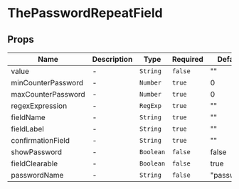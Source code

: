 # ThePasswordRepeatField

## Props

<!-- @vuese:ThePasswordRepeatField:props:start -->
|Name|Description|Type|Required|Default|
|---|---|---|---|---|
|value|-|`String`|`false`|""|
|minCounterPassword|-|`Number`|`true`|0|
|maxCounterPassword|-|`Number`|`true`|0|
|regexExpression|-|`RegExp`|`true`|""|
|fieldName|-|`String`|`true`|""|
|fieldLabel|-|`String`|`true`|""|
|confirmationField|-|`String`|`true`|""|
|showPassword|-|`Boolean`|`false`|false|
|fieldClearable|-|`Boolean`|`false`|true|
|passwordName|-|`String`|`false`|"password"|

<!-- @vuese:ThePasswordRepeatField:props:end -->


